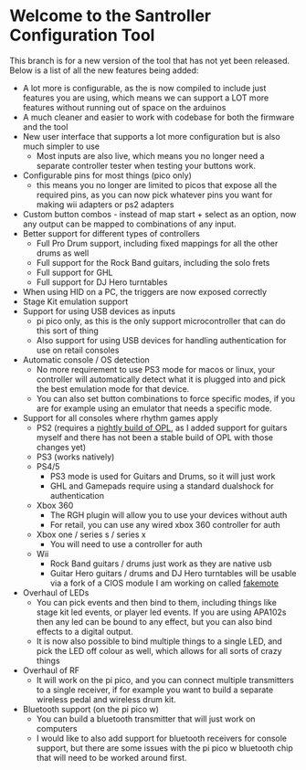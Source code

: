 # Welcome to the Santroller Configuration Tool

This branch is for a new version of the tool that has not yet been released. Below is a list of all the new features being added:

- A lot more is configurable, as the is now compiled to include just features you are using, which means we can support a LOT more features without running out of space on the arduinos
- A much cleaner and easier to work with codebase for both the firmware and the tool
- New user interface that supports a lot more configuration but is also much simpler to use
  - Most inputs are also live, which means you no longer need a separate controller tester when testing your buttons work.
- Configurable pins for most things (pico only)
  - this means you no longer are limited to picos that expose all the required pins, as you can now pick whatever pins you want for making wii adapters or ps2 adapters
- Custom button combos - instead of map start + select as an option, now any output can be mapped to combinations of any input.
- Better support for different types of controllers
  - Full Pro Drum support, including fixed mappings for all the other drums as well
  - Full support for the Rock Band guitars, including the solo frets
  - Full support for GHL
  - Full support for DJ Hero turntables
- When using HID on a PC, the triggers are now exposed correctly
- Stage Kit emulation support
- Support for using USB devices as inputs 
  - pi pico only, as this is the only support microcontroller that can do this sort of thing
  - Also support for using USB devices for handling authentication for use on retail consoles
- Automatic console / OS detection
  - No more requirement to use PS3 mode for macos or linux, your controller will automatically detect what it is plugged into and pick the best emulation mode for that device.
  - You can also set button combinations to force specific modes, if you are for example using an emulator that needs a specific mode.
- Support for all consoles where rhythm games apply
  - PS2 (requires a [nightly build of OPL](https://github.com/ps2homebrew/Open-PS2-Loader/releases/download/latest/OPNPS2LD.7z), as I added support for guitars myself and there has not been a stable build of OPL with those changes yet)
  - PS3 (works natively)
  - PS4/5 
    - PS3 mode is used for Guitars and Drums, so it will just work
    - GHL and Gamepads require using a standard dualshock for authentication
  - Xbox 360
    - The RGH plugin will allow you to use your devices without auth
    - For retail, you can use any wired xbox 360 controller for auth
  - Xbox one / series s / series x
    - You will need to use a controller for auth
  - Wii
    - Rock Band guitars / drums just work as they are native usb
    - Guitar Hero guitars / drums and DJ Hero turntables will be usable via a fork of a CIOS module I am working on called [fakemote](https://github.com/sanjay900/fakemote)
- Overhaul of LEDs
  - You can pick events and then bind to them, including things like stage kit led events, or player led events. If you are using APA102s then any led can be bound to any effect, but you can also bind effects to a digital output.
  - It is now also possible to bind multiple things to a single LED, and pick the LED off colour as well, which allows for all sorts of crazy things
- Overhaul of RF
  - It will work on the pi pico, and you can connect multiple transmitters to a single receiver, if for example you want to build a separate wireless pedal and wireless drum kit.
- Bluetooth support (on the pi pico w)
  - You can build a bluetooth transmitter that will just work on computers
  - I would like to also add support for bluetooth receivers for console support, but there are some issues with the pi pico w bluetooth chip that will need to be worked around first.